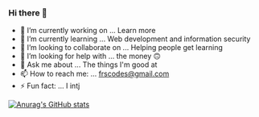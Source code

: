 ### Hi there 👋

- 🔭 I’m currently working on ... Learn more
- 🌱 I’m currently learning ... Web development and information security
- 👯 I’m looking to collaborate on ... Helping people get learning
- 🤔 I’m looking for help with ... the money 🙃
- 💬 Ask me about ... The things I'm good at
- 📫 How to reach me: ... frscodes@gmail.com
- ⚡ Fun fact: ... I intj

[![Anurag's GitHub stats](https://github-readme-stats.vercel.app/api?username=frscodes&show_icons=true&hide_border=true&icon_color=2d77dc&title_color=2d77dc&text_color=ffffff&bg_color=0d1117)](https://github.com/anuraghazra/github-readme-stats)
